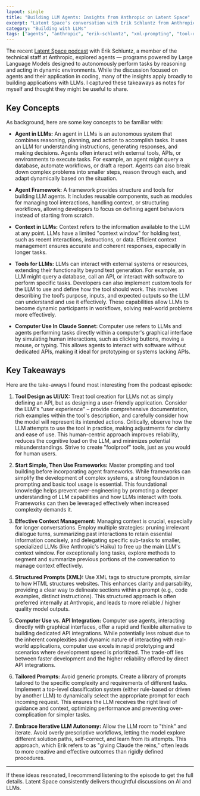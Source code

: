```yaml
---
layout: single
title: "Building LLM Agents: Insights from Anthropic on Latent Space"
excerpt: "Latent Space's conversation with Erik Schluntz from Anthropic covered practical lessons on building LLM agents — from structuring prompts with XML to designing tools like a UX problem. The key takeaway: effective agents aren't just about capabilities, but about guiding LLMs to reason and act well."
category: "Building with LLMs"
tags: ["agents", "anthropic", "erik-schluntz", "xml-prompting", "tool-design"]
---
```


The recent [Latent Space podcast](https://www.latent.space/p/claude-sonnet) with Erik Schluntz, a member of the technical staff at Anthropic, explored agents — programs powered by Large Language Models designed to autonomously perform tasks by reasoning and acting in dynamic environments. While the discussion focused on agents and their application in coding, many of the insights apply broadly to building applications with LLMs. I captured these takeaways as notes for myself and thought they might be useful to share.

## Key Concepts
As background, here are some key concepts to be familiar with:

- **Agent in LLMs:**  An agent in LLMs is an autonomous system that combines reasoning, planning, and action to accomplish tasks. It uses an LLM for understanding instructions, generating responses, and making decisions. Agents often interact with external tools, APIs, or environments to execute tasks. For example, an agent might query a database, automate workflows, or draft a report. Agents can also break down complex problems into smaller steps, reason through each, and adapt dynamically based on the situation.

- **Agent Framework:**  A framework provides structure and tools for building LLM agents. It includes reusable components, such as modules for managing tool interactions, handling context, or structuring workflows, allowing developers to focus on defining agent behaviors instead of starting from scratch.

- **Context in LLMs:**  Context refers to the information available to the LLM at any point. LLMs have a limited "context window" for holding text, such as recent interactions, instructions, or data. Efficient context management ensures accurate and coherent responses, especially in longer tasks.

- **Tools for LLMs:**  LLMs can interact with external systems or resources, extending their functionality beyond text generation. For example, an LLM might query a database, call an API, or interact with software to perform specific tasks. Developers can also implement custom tools for the LLM to use and define how the tool should work. This involves describing the tool’s purpose, inputs, and expected outputs so the LLM can understand and use it effectively. These capabilities allow LLMs to become dynamic participants in workflows, solving real-world problems more effectively.

- **Computer Use In Claude Sonnet:**  Computer use refers to LLMs and agents performing tasks directly within a computer's graphical interface by simulating human interactions, such as clicking buttons, moving a mouse, or typing. This allows agents to interact with software without dedicated APIs, making it ideal for prototyping or systems lacking APIs.

## Key Takeaways
Here are the take-aways I found most interesting from the podcast episode:

1. **Tool Design as UI/UX:**  Treat tool creation for LLMs not as simply defining an API, but as designing a user-friendly application. Consider the LLM's "user experience" – provide comprehensive documentation, rich examples within the tool's description, and carefully consider how the model will represent its intended actions. Critically, observe how the LLM attempts to use the tool in practice, making adjustments for clarity and ease of use. This human-centric approach improves reliability, reduces the cognitive load on the LLM, and minimizes potential misunderstandings. Strive to create "foolproof" tools, just as you would for human users.

2. **Start Simple, Then Use Frameworks:**  Master prompting and tool building before incorporating agent frameworks. While frameworks can simplify the development of complex systems, a strong foundation in prompting and basic tool usage is essential. This foundational knowledge helps prevent over-engineering by promoting a deeper understanding of LLM capabilities and how LLMs interact with tools. Frameworks can then be leveraged effectively when increased complexity demands it.

3. **Effective Context Management:**  Managing context is crucial, especially for longer conversations. Employ multiple strategies: pruning irrelevant dialogue turns, summarizing past interactions to retain essential information concisely, and delegating specific sub-tasks to smaller, specialized LLMs (like Anthropic's Haiku) to free up the main LLM's context window. For exceptionally long tasks, explore methods to segment and summarize previous portions of the conversation to manage context effectively.

4. **Structured Prompts (XML):**  Use XML tags to structure prompts, similar to how HTML structures websites. This enhances clarity and parsability, providing a clear way to delineate sections within a prompt (e.g., code examples, distinct instructions). This structured approach is often preferred internally at Anthropic, and leads to more reliable / higher quality model outputs.

5. **Computer Use vs. API Integration:**  Computer use agents, interacting directly with graphical interfaces, offer a rapid and flexible alternative to building dedicated API integrations. While potentially less robust due to the inherent complexities and dynamic nature of interacting with real-world applications, computer use excels in rapid prototyping and scenarios where development speed is prioritized. The trade-off lies between faster development and the higher reliability offered by direct API integrations.

6. **Tailored Prompts:**  Avoid generic prompts. Create a library of prompts tailored to the specific complexity and requirements of different tasks. Implement a top-level classification system (either rule-based or driven by another LLM) to dynamically select the appropriate prompt for each incoming request. This ensures the LLM receives the right level of guidance and context, optimizing performance and preventing over-complication for simpler tasks.

7. **Embrace Iterative LLM Autonomy:**  Allow the LLM room to "think" and iterate. Avoid overly prescriptive workflows, letting the model explore different solution paths, self-correct, and learn from its attempts. This approach, which Erik refers to as "giving Claude the reins," often leads to more creative and effective outcomes than rigidly defined procedures.

---

If these ideas resonated, I recommend listening to the episode to get the full details. Latent Space consistently delivers thoughtful discussions on AI and LLMs.